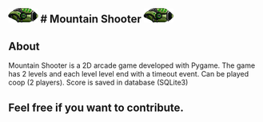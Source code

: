 !['Player'](https://raw.githubusercontent.com/Victorgabrieldsr/MountainShooter/refs/heads/master/asset/Player1.png) # Mountain Shooter !['Player'](https://raw.githubusercontent.com/Victorgabrieldsr/MountainShooter/refs/heads/master/asset/Player1.png)
---
## About

Mountain Shooter is a 2D arcade game developed with Pygame. The game has 2 levels and each level level end with a timeout event. 
Can be played coop (2 players).
Score is saved in database (SQLite3)

## Feel free if you want to contribute.
